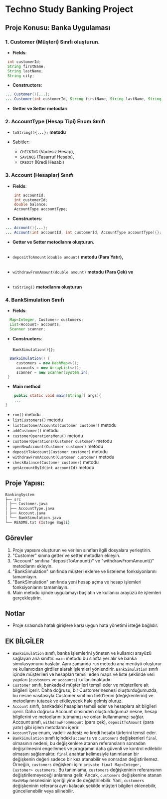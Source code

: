 # Techno Study Banking Project

## Proje Konusu: Banka Uygulaması

### 1. Customer (Müşteri) Sınıfı oluşturun.
- **Fields**: 
```java
 int customerId;
 String firstName;
 String lastName;
 String city;
```

- **Constructors**:
```java
... Customer(){...}; 
... Customer(int customerId, String firstName, String lastName, String city){...}; 
 ```
- **Getter ve Setter metodları**

### 2. AccountType (Hesap Tipi) Enum Sınıfı
- `toString(){...};` **metodu**

- Sabitler: 
  - `CHECKING` (Vadesiz Hesap), 
  - `SAVINGS` (Tasarruf Hesabı), 
  - `CREDIT` (Kredi Hesabı)

### 3. Account (Hesaplar) Sınıfı
- **Fields**:
```java
    int accountId;
    int customerId;
    double balance;
    AccountType accountType;
```
- **Constructors**:
```java
... Account(){...};
... Account(int accountId, int customerId, AccountType accountType){};

```

- **Getter ve Setter metodlarını oluşturun.** <br><br>

- `depositToAmount(double amount)` **metodu (Para Yatır),**<br><br>

- `withdrawFromAmount(double amount)` **metodu (Para Çek) ve**<br><br>

- `toString()` **metodlarını oluşturun**

### 4. BankSimulation Sınıfı
- **Fields**:

```java
  Map<Integer, Customer> customers;
  List<Account> accounts;
  Scanner scanner;
```

- **Constructors**: <br><br>
  `BankSimulation(){};`
```java
  BankSimulation() { 
     customers = new HashMap<>(); 
     accounts = new ArrayList<>(); 
     scanner = new Scanner(System.in); 
 }


```

- **Main method** 
```java 
    public static void main(String[] args){
    ...
}
```
- `run()` metodu
- `listCustomers()` metodu
- `listCustomerAccounts(Customer customer)` metodu
- `addCustomer()` metodu
- `customerOperationsMenu()` metodu
- `customerOperations(Customer customer)` metodu
- `openNewAccount(Customer customer)` metodu
- `depositToAccount(Customer customer)` metodu
- `withdrawFromAccount(Customer customer)` metodu
- `checkBalance(Customer customer)` metodu
- `getAccountById(int accountId)` metodu

## Proje Yapısı:

```bash
BankingSystem
├── src
│ ├── Customer.java
│ ├── AccountType.java
│ ├── Account.java
│ └── BankSimulation.java
└── README.txt (Istege Bagli)
```


## Görevler

1. Proje yapısını oluşturun ve verilen sınıfları ilgili dosyalara yerleştirin.
2. "Customer" sınına getter ve setter metodları ekleyin.
3. "Account" sınıfına "depositToAmount()" ve "withdrawFromAmount()" metodlarını ekleyin.
4. "BankSimulation" sınıfında müşteri ekleme ve listeleme fonksiyonlarını tamamlayın.
5. "BankSimulation" sınıfında yeni hesap açma ve hesap işlemleri fonksiyonlarını tamamlayın.
6. Main metodu içinde uygulamayı başlatın ve kullanıcı arayüzü ile işlemleri gerçekleştirin.

## Notlar

- Proje sırasında hatalı girişlere karşı uygun hata yönetimi isteğe bağlıdır.

## EK BİLGİLER

- `BankSimulation` sınıfı, banka işlemlerini yöneten ve kullanıcı arayüzü sağlayan ana sınıftır. `main` metodu bu sınıfta yer alır ve banka simulasyonunu başlatır. Aynı zamanda `run` metodu ana menüyü oluşturur ve kullanıcıdan girdiler alarak işlemleri yönlendirir. `BankSimulation` sınıfı içinde müşterileri ve hesapları temsil eden maps ve liste şeklinde veri yapıları (`customers` ve `accounts`) kullanılmaktadır.
- `Customer` sınıfı, bankadaki müşterileri temsil eder ve müşterilere ait bilgileri içerir. Daha doğrusu, bir Customer nesnesi oluşturduğumuzda, bu nesne vasıtasıyla Customer sınıfının field'lerini (değişkenlerini) ve metodlarını tutacak ve etkileyecek hale gelmiş oluruz.
- `Account` sınıfı, bankadaki hesapları temsil eder ve hesaplara ait bilgileri içerir. Daha doğrusu Account cinsinden oluşturduğumuz nesne, hesap bilgilerini ve metodlarını tutmamızı ve onları kullanmamızı sağlar. Account sınıfı, `withdrawFromAmount` (para çek), `depositToAmount` (para yatır) gibi işlem metotlarını içerir.
- `AccountType` enum, vadeli-vadesiz ve kredi hesabı türlerini temsil eder.
- `BankSimulation` sınıfı içindeki `accounts` ve `customers` değişkenleri `final` olmasının nedeni, bu değişkenlere atanan referansların sonradan değişrilmesini engellemek ve programın daha güvenli ve kontrol edilebilir olmasını sağlamaktır. `final` anahtar kelimesiyle tanımlanan bir değişkenin değeri sadece bir kez atanabilir ve sonradan değiştirilemez. Örneğin, `customers` değişkeni için: `private final Map<Integer, Customer> customers;` Bu tanımlama, `customers` değişkeninin referansının değiştirilemeyeceği anlamına gelir. Ancak, `customers` değişkenine atanan `HashMap` nesnesinin içeriği yine de değiştirilebilir. Yani, `customers` değişkeninin referansı aynı kalacak şekilde müşteri bilgileri eklenebilir, güncellenebilir veya silinebilir.
